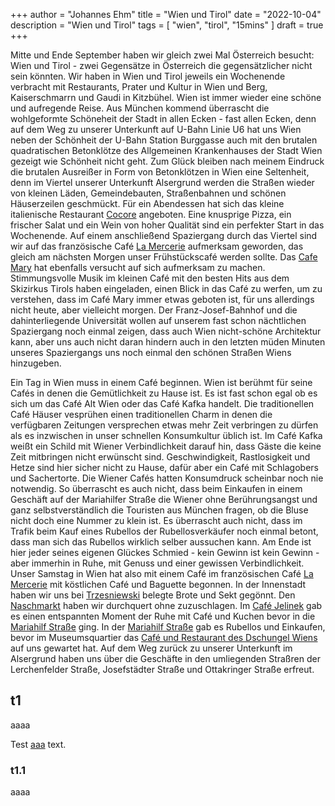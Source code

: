 +++
author = "Johannes Ehm"
title = "Wien und Tirol"
date = "2022-10-04"
description = "Wien und Tirol"
tags = [
    "wien",
    "tirol",
		"15mins"
]
draft = true
+++

Mitte und Ende September haben wir gleich zwei Mal Österreich besucht: Wien und Tirol - zwei Gegensätze in Österreich die gegensätzlicher nicht sein könnten. Wir haben in Wien und Tirol jeweils ein Wochenende verbracht mit Restaurants, Prater und Kultur in Wien und Berg, Kaiserschmarrn und Gaudi in Kitzbühel. Wien ist immer wieder eine schöne und aufregende Reise. Aus München kommend überrascht die wohlgeformte Schöneheit der Stadt in allen Ecken - fast allen Ecken, denn auf dem Weg zu unserer Unterkunft auf U-Bahn Linie U6 hat uns Wien neben der Schönheit der U-Bahn Station Burggasse auch mit den brutalen quadratischen Betonklötze des Allgemeinen Krankenhauses der Stadt Wien gezeigt wie Schönheit nicht geht. Zum Glück bleiben nach meinem Eindruck die brutalen Ausreißer in Form von Betonklötzen in Wien eine Seltenheit, denn im Viertel unserer Unterkunft Alsergrund werden die Straßen wieder von kleinen Läden, Gemeindebauten, Straßenbahnen und schönen Häuserzeilen geschmückt. Für ein Abendessen hat sich das kleine italienische Restaurant [Cocore](http://www.cocore.at/) angeboten. Eine knusprige Pizza, ein frischer Salat und ein Wein von hoher Qualität sind ein perfekter Start in das Wochenende. Auf einem anschließend Spaziergang durch das Viertel sind wir auf das französische Café [La Mercerie](https://www.google.com/maps/place/La+Mercerie/@48.2168508,16.3560644,15.9z/data=!4m13!1m7!3m6!1s0x476d079e5136ca9f:0xfdc2e58a51a25b46!2sWien,+%C3%96sterreich!3b1!8m2!3d48.2081743!4d16.3738189!3m4!1s0x0:0x4b09187d952269ff!8m2!3d48.2191014!4d16.3644215) aufmerksam geworden, das gleich am nächsten Morgen unser Frühstückscafé werden sollte. Das [Cafe Mary](https://www.google.com/maps/place/Cafe+Mary/@48.2168508,16.3560644,15.9z/data=!4m13!1m7!3m6!1s0x476d079e5136ca9f:0xfdc2e58a51a25b46!2sWien,+%C3%96sterreich!3b1!8m2!3d48.2081743!4d16.3738189!3m4!1s0x0:0xd68c6866d21627f3!8m2!3d48.2248166!4d16.3618208) hat ebenfalls versucht auf sich aufmerksam zu machen. Stimmungsvolle Musik im kleinen Café mit den besten Hits aus dem Skizirkus Tirols haben eingeladen, einen Blick in das Café zu werfen, um zu verstehen, dass im Café Mary immer etwas geboten ist, für uns allerdings nicht heute, aber vielleicht morgen. Der Franz-Josef-Bahnhof und die dahinterliegende Universität wollen auf unserem fast schon nächtlichen Spaziergang noch einmal zeigen, dass auch Wien nicht-schöne Architektur kann, aber uns auch nicht daran hindern auch in den letzten müden Minuten unseres Spaziergangs uns noch einmal den schönen Straßen Wiens hinzugeben. 

Ein Tag in Wien muss in einem Café beginnen. Wien ist berühmt für seine Cafés in denen die Gemütlichkeit zu Hause ist. Es ist fast schon egal ob es sich um das Café Alt Wien oder das Café Kafka handelt. Die traditionellen Café Häuser vesprühen einen traditionellen Charm in denen die verfügbaren Zeitungen versprechen etwas mehr Zeit verbringen zu dürfen als es inzwischen in unser schnellen Konsumkultur üblich ist. Im Café Kafka weißt ein Schild mit Wiener Verbindlichkeit darauf hin, dass Gäste die keine Zeit mitbringen nicht erwünscht sind. Geschwindigkeit, Rastlosigkeit und Hetze sind hier sicher nicht zu Hause, dafür aber ein Café mit Schlagobers und Sachertorte. Die Wiener Cafés hatten Konsumdruck scheinbar noch nie notwendig. So überrascht es auch nicht, dass beim Einkaufen in einem Geschäft auf der Mariahilfer Straße die Wiener ohne Berührungsangst und ganz selbstverständlich die Touristen aus München fragen, ob die Bluse nicht doch eine Nummer zu klein ist. Es überrascht auch nicht, dass im Trafik beim Kauf eines Rubellos der Rubellosverkäufer noch einmal betont, dass man sich das Rubellos wirklich selber aussuchen kann. Am Ende ist hier jeder seines eigenen Glückes Schmied - kein Gewinn ist kein Gewinn - aber immerhin in Ruhe, mit Genuss und einer gewissen Verbindlichkeit. Unser Samstag in Wien hat also mit einem Café im französischen Café [La Mercerie]() mit köstlichen Café und Baguette begonnen. In der Innenstadt haben wir uns bei [Trzesniewski]() belegte Brote und Sekt gegönnt. Den [Naschmarkt]() haben wir durchquert ohne zuzuschlagen. Im [Café Jelinek]() gab es einen entspannten Moment der Ruhe mit Café und Kuchen bevor in die [Mariahilf Straße]() ging. In der [Mariahilf Straße]() gab es Rubellos und Einkaufen, bevor im Museumsquartier das [Café und Restaurant des Dschungel Wiens]() auf uns gewartet hat. Auf dem Weg zurück zu unserer Unterkunft im Alsergrund haben uns über die Geschäfte in den umliegenden Straßren der Lerchenfelder Straße, Josefstädter Straße und Ottakringer Straße erfreut. 

## t1

aaaa

Test [aaa](http://example.com) text.

### t1.1

aaaa
